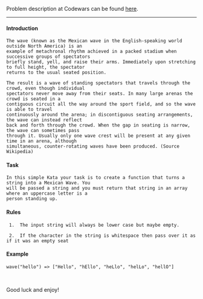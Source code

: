 Problem description at Codewars can be found
[here](https://www.codewars.com/kata/58f5c63f1e26ecda7e000029/train/python).

-------------

#### Introduction
```
The wave (known as the Mexican wave in the English-speaking world outside North America) is an
example of metachronal rhythm achieved in a packed stadium when successive groups of spectators
briefly stand, yell, and raise their arms. Immediately upon stretching to full height, the spectator
returns to the usual seated position.

The result is a wave of standing spectators that travels through the crowd, even though individual
spectators never move away from their seats. In many large arenas the crowd is seated in a
contiguous circuit all the way around the sport field, and so the wave is able to travel
continuously around the arena; in discontiguous seating arrangements, the wave can instead reflect
back and forth through the crowd. When the gap in seating is narrow, the wave can sometimes pass
through it. Usually only one wave crest will be present at any given time in an arena, although
simultaneous, counter-rotating waves have been produced. (Source Wikipedia)
```

#### Task
```
In this simple Kata your task is to create a function that turns a string into a Mexican Wave. You
will be passed a string and you must return that string in an array where an uppercase letter is a
person standing up. 
```

#### Rules
```
 1.  The input string will always be lower case but maybe empty.

 2.  If the character in the string is whitespace then pass over it as if it was an empty seat
```

#### Example
```
wave("hello") => ["Hello", "hEllo", "heLlo", "helLo", "hellO"]
```
<br>

Good luck and enjoy!
